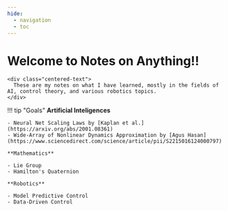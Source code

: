 ```yaml
---
hide:
  - navigation
  - toc
---
```


<div class="flex-container">
  <div class="text-content">
    <div class="centered-text">
      <h1><b>Welcome to Notes on Anything!!</b></h1>
    </div>

    <div class="centered-text">
      These are my notes on what I have learned, mostly in the fields of AI, control theory, and various robotics topics.
    </div>
  </div>


  <div class="cover atvImg">
    <div class="atvImg-layer" data-img="assets/media/notesx_blk.png"></div>
  </div>
</div>

!!! tip "Goals"
    **Artificial Inteligences**

    - Neural Net Scaling Laws by [Kaplan et al.](https://arxiv.org/abs/2001.08361)
    - Wide-Array of Nonlinear Dynamics Approximation by [Agus Hasan](https://www.sciencedirect.com/science/article/pii/S2215016124000797)
    
    **Mathematics**
    
    - Lie Group
    - Hamilton's Quaternion 
    
    **Robotics**
    
    - Model Predictive Control
    - Data-Driven Control 
